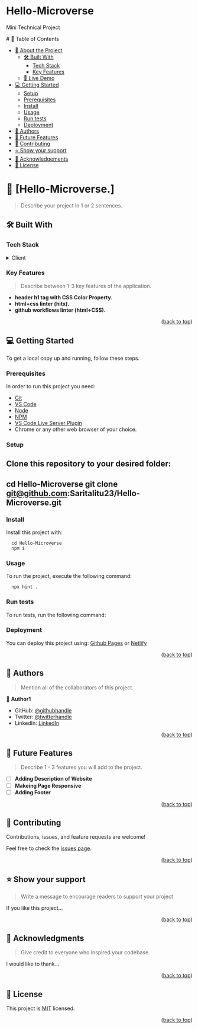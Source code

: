 # Hello-Microverse
Mini Technical Project
<a name="readme-top"></a>

<div align="center"></div>
# 📗 Table of Contents


- [📖 About the Project](#about-project)
  - [🛠 Built With](#built-with)
    - [Tech Stack](#tech-stack)
    - [Key Features](#key-features)
  - [🚀 Live Demo](#live-demo)
- [💻 Getting Started](#getting-started)
  - [Setup](#setup)
  - [Prerequisites](#prerequisites)
  - [Install](#install)
  - [Usage](#usage)
  - [Run tests](#run-tests)
  - [Deployment](#deployment)
- [👥 Authors](#authors)
- [🔭 Future Features](#future-features)
- [🤝 Contributing](#contributing)
- [⭐️ Show your support](#support)
- [🙏 Acknowledgements](#acknowledgements)
- [📝 License](#license)

<!--Project Description-->

# 📖 [Hello-Microverse.] <a name="about-project"></a>

> Describe your project in 1 or 2 sentences.

## 🛠 Built With <a name="built-with"></a>

### Tech Stack <a name="tech-stack"></a>

<details>
  <summary>Client</summary>
  <ul>
    <li><a href="https://reactjs.org/">HTML+CSS</a></li>
  </ul>
</details>

<!-- Features -->

### Key Features <a name="key-features"></a>

> Describe between 1-3 key features of the application.
- **header h1 tag with CSS Color Property.**
- **html+css linter (hitx).**
- **github workflows linter (html+CSS).**

<p align="right">(<a href="#readme-top">back to top</a>)</p>


<!-- GETTING STARTED -->

## 💻 Getting Started <a name="getting-started"></a>

To get a local copy up and running, follow these steps.

### Prerequisites

In order to run this project you need:

 <ul>
    <li><a href="https://git-scm.com/downloads">Git</a></li>
    <li><a href="https://code.visualstudio.com/">VS Code</a></li>
    <li><a href="https://nodejs.org/en/download/package-manager">Node</a></li>
    <li><a href="https://www.npmjs.com/package/npm">NPM</a></li>
    <li><a href="https://github.com/ritwickdey/vscode-live-server-plus-plus">VS Code Live Server Plugin</a></li>
    <li>Chrome or any other web browser of your choice.</li>   
  </ul>

### Setup

Clone this repository to your desired folder:
------
  cd Hello-Microverse
  git clone git@github.com:Saritalitu23/Hello-Microverse.git
------

### Install

Install this project with:

```
  cd Hello-Microverse
  npm i
```

### Usage

To run the project, execute the following command:

```
  npx hint .
```

### Run tests

To run tests, run the following command:

<!--
Example command:

```sh
  bin/rails test test/models/article_test.rb
```
--->

### Deployment

You can deploy this project using:
<a href="https://pages.github.com/">Github Pages</a> or <a href="https://www.netlify.com/">Netlify</a>
<!--
Example:

```sh

```
 -->

<p align="right">(<a href="#readme-top">back to top</a>)</p>

<!-- AUTHORS -->

## 👥 Authors <a name="authors"></a>

> Mention all of the collaborators of this project.

👤 **Author1**

- GitHub: [@githubhandle](https://github.com/Saritalitu23)
- Twitter: [@twitterhandle](https://www.linkedin.com/in/pritikant-dhal-145977aa)
- LinkedIn: [LinkedIn](https://twitter.com/litudhala?t=u4wb63Em_vy82OcQyHx4xQ&s=09)

<p align="right">(<a href="#readme-top">back to top</a>)</p>

<!-- FUTURE FEATURES -->

## 🔭 Future Features <a name="future-features"></a>

> Describe 1 - 3 features you will add to the project.

- [ ] **Adding Description of Website**
- [ ] **Makeing Page Responsive**
- [ ] **Adding Footer**

<p align="right">(<a href="#readme-top">back to top</a>)</p>

<!-- CONTRIBUTING -->

## 🤝 Contributing <a name="contributing"></a>

Contributions, issues, and feature requests are welcome!

Feel free to check the [issues page](../../issues/).

<p align="right">(<a href="#readme-top">back to top</a>)</p>

<!-- SUPPORT -->

## ⭐️ Show your support <a name="support"></a>

> Write a message to encourage readers to support your project

If you like this project...

<p align="right">(<a href="#readme-top">back to top</a>)</p>

<!-- ACKNOWLEDGEMENTS -->

## 🙏 Acknowledgments <a name="acknowledgements"></a>

> Give credit to everyone who inspired your codebase.

I would like to thank...

<p align="right">(<a href="#readme-top">back to top</a>)</p>


<!-- LICENSE -->

## 📝 License <a name="license"></a>

This project is [MIT](./LICENSE) licensed.

<p align="right">(<a href="#readme-top">back to top</a>)</p>
